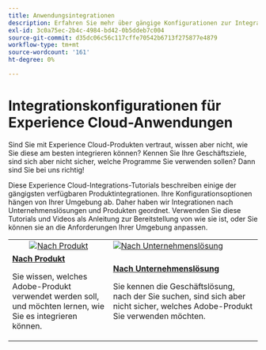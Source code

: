 ```yaml
---
title: Anwendungsintegrationen
description: Erfahren Sie mehr über gängige Konfigurationen zur Integration von Experience Cloud-Anwendungen. Entdecken Sie, wie erstklassige Enterprise-Produkte von Adobe Ihnen bei der Bewältigung Ihrer geschäftlichen Herausforderungen helfen können.
exl-id: 3c0a75ec-2b4c-4984-bd42-0b5ddeb7c004
source-git-commit: d35dc06c56c117cffe70542b6713f275877e4879
workflow-type: tm+mt
source-wordcount: '161'
ht-degree: 0%

---
```


# Integrationskonfigurationen für Experience Cloud-Anwendungen

Sind Sie mit Experience Cloud-Produkten vertraut, wissen aber nicht, wie Sie diese am besten integrieren können? Kennen Sie Ihre Geschäftsziele, sind sich aber nicht sicher, welche Programme Sie verwenden sollen? Dann sind Sie bei uns richtig!

Diese Experience Cloud-Integrations-Tutorials beschreiben einige der gängigsten verfügbaren Produktintegrationen. Ihre Konfigurationsoptionen hängen von Ihrer Umgebung ab. Daher haben wir Integrationen nach Unternehmenslösungen und Produkten geordnet. Verwenden Sie diese Tutorials und Videos als Anleitung zur Bereitstellung von wie sie ist, oder Sie können sie an die Anforderungen Ihrer Umgebung anpassen.

<table>
<tr>
   <td style="vertical-align: middle; text-align: center;">
      <a  href="./integrations-between-applications/overview.md"><img alt="Nach Produkt" src="https://cdn.experienceleague.adobe.com/thumb/by-product.png?lang=de"/></a>
   </td>
   <td>
      <a  href="./solution-categories/overview.md"><img alt="Nach Unternehmenslösung" src="https://cdn.experienceleague.adobe.com/thumb/by-solution.png?lang=de"/></a>
   </td>  
</tr>
<tr>
   <td>
      <div><strong><a href="./integrations-between-applications/overview.md">Nach Produkt</a></strong></div>
      <p>
        Sie wissen, welches Adobe-Produkt verwendet werden soll, und möchten lernen, wie Sie es integrieren können.
      </p>
   </td>
   <td>
      <div><strong><a href="./solution-categories/overview.md">Nach Unternehmenslösung</a></strong></div>
      <p>
        Sie kennen die Geschäftslösung, nach der Sie suchen, sind sich aber nicht sicher, welches Adobe-Produkt Sie verwenden möchten.
      </p>
   </td>  
</tr>   
</table>
